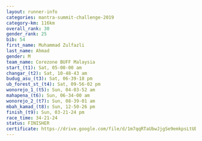 ```yaml
---
layout: runner-info 
categories: mantra-summit-challenge-2019 
category-km: 116km 
overall_rank: 30
gender_rank: 25
bib: 54
first_name: Muhammad Zulfazli
last_name: Ahmad
gender: M
team_name: Corezone BUFF Malaysia
start_(t1): Sat, 05-00-00 am
changar_(t2): Sat, 10-48-43 am
budug_asu_(t3): Sat, 06-39-18 pm
ub_forest_st_(t4): Sat, 09-56-02 pm
wonorejo_1_(t5): Sun, 04-03-52 am
mahapena_(t6): Sun, 06-34-00 am
wonorejo_2_(t7): Sun, 08-39-01 am
mbah_kamad_(t8): Sun, 12-50-26 pm
finish_(t9): Sun, 03-21-24 pm
race_time: 34-21-24
status: FINISHER
certificate: https-//drive.google.com/file/d/1m7qqRTaUbwJjgSe9emkpsLtUDi9b9TSx/view?usp=sharing
---
```

